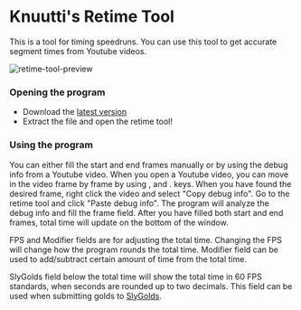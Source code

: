# Knuutti's Retime Tool

This is a tool for timing speedruns. You can use this tool to get accurate segment times from Youtube videos.

![retime-tool-preview](https://user-images.githubusercontent.com/96994953/182962357-faab915a-0334-4698-b4be-17e0be61af2e.png)

### Opening the program
- Download the [latest version](https://github.com/Knuutti/Retime-Tool/releases/latest)
- Extract the file and open the retime tool!


### Using the program
You can either fill the start and end frames manually or by using the debug info from a Youtube video. When you open a Youtube video, you can move in the video frame by frame by using , and . keys. When you have found the desired frame, right click the video and select "Copy debug info". Go to the retime tool and click "Paste debug info". The program will analyze the debug info and fill the frame field. After you have filled both start and end frames, total time will update on the bottom of the window.

FPS and Modifier fields are for adjusting the total time. Changing the FPS will change how the program rounds the total time. Modifier field can be used to add/subtract certain amount of time from the total time. 

SlyGolds field below the total time will show the total time in 60 FPS standards, when seconds are rounded up to two decimals. This field can be used when submitting golds to [SlyGolds](https://slygolds.com/home).
